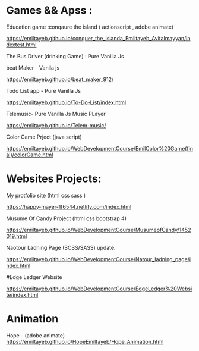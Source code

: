 
# Games && Apss :

Education game :conqaure the island ( actionscript , adobe animate)

https://emiltayeb.github.io/conquer_the_islanda_Emiltayeb_Avitalmayyan/indextest.html

 The Bus Driver (drinking Game) : Pure Vanilla Js

 beat Maker  - Vanila js

https://emiltayeb.github.io/beat_maker_912/

 Todo List app -  Pure Vanilla Js

https://emiltayeb.github.io/To-Do-List/index.html

 Telemusic-  Pure Vanilla Js Music PLayer 

https://emiltayeb.github.io/Telem-music/

Color Game Prject (java script)

https://emiltayeb.github.io/WebDevelopmentCourse/EmilColor%20Game(final)/colorGame.html


# Websites Projects:
 My protfolio site  (html css sass )

https://happy-mayer-1f6544.netlify.com/index.html

Musume Of Candy Project (html css bootstrap 4)

https://emiltayeb.github.io/WebDevelopmentCourse/MusumeofCandy/1452019.html


 Naotour Ladning Page (SCSS/SASS) update.

https://emiltayeb.github.io/WebDevelopmentCourse/Natour_ladning_page/index.html


#Edge Ledger Website

https://emiltayeb.github.io/WebDevelopmentCourse/EdgeLedger%20Website/index.html


# Animation 

 Hope - (adobe animate)
https://emiltayeb.github.io/HopeEmiltayeb/Hope_Animation.html


